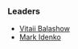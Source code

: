 ### Leaders

* [Vitaii Balashow](mailto:vitalii.balashov@owasp.org)
* [Mark Idenko](mailto:mark.idenko@owasp.org)
